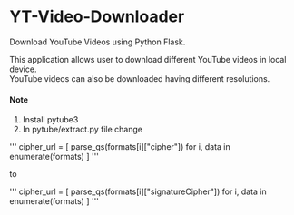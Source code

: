 # YT-Video-Downloader
Download YouTube Videos using Python Flask.

This application allows user to download different YouTube videos in local device.<br />
YouTube videos can also be downloaded having different resolutions.<br />

#### Note
1. Install pytube3
2. In pytube/extract.py file change

'''
cipher_url = [
                parse_qs(formats[i]["cipher"]) for i, data in enumerate(formats)
            ]
'''

to

'''
cipher_url = [
                parse_qs(formats[i]["signatureCipher"]) for i, data in enumerate(formats)
            ]
'''
